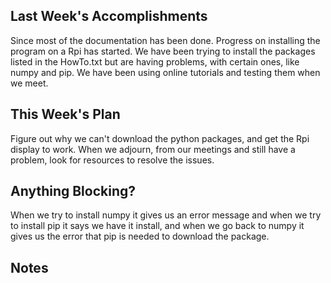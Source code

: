 ## Last Week's Accomplishments

Since most of the documentation has been done. Progress on installing the program on a Rpi has started. We have been trying to install the packages listed in the HowTo.txt but are having problems, with certain ones, like numpy and pip. We have been using online tutorials and testing them when we meet.




## This Week's Plan

Figure out why we can't download the python packages, and get the Rpi display to work. When we adjourn, from our meetings and still have a problem, look for resources to resolve the issues. 


## Anything Blocking?

When we try to install numpy it gives us an error message and when we try to install pip it says we have it install, and when we go back to numpy it gives us the error that pip is needed to download the package.


## Notes

